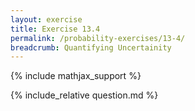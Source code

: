 ```yaml
---
layout: exercise
title: Exercise 13.4
permalink: /probability-exercises/13-4/
breadcrumb: Quantifying Uncertainity
---
```


{% include mathjax_support %}

<div><i class="arrow-up" data-chapter="probability-exercises" data-exercise="ex_4" data-rating="0"></i></div>
{% include_relative question.md %}
